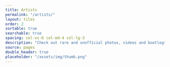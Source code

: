 ```yaml
---
title: Artists
permalink: "/artists/"
layout: tiles
order: 2
sortable: true
searchable: true
spacing: col-xs-6 col-md-4 col-lg-3
description: "Check out rare and unofficial photos, videos and bootlegs from over 100 local Dunedin artists."
source: pages
double_header: true
placeholder: "/assets/img/thumb.png"
---
```


